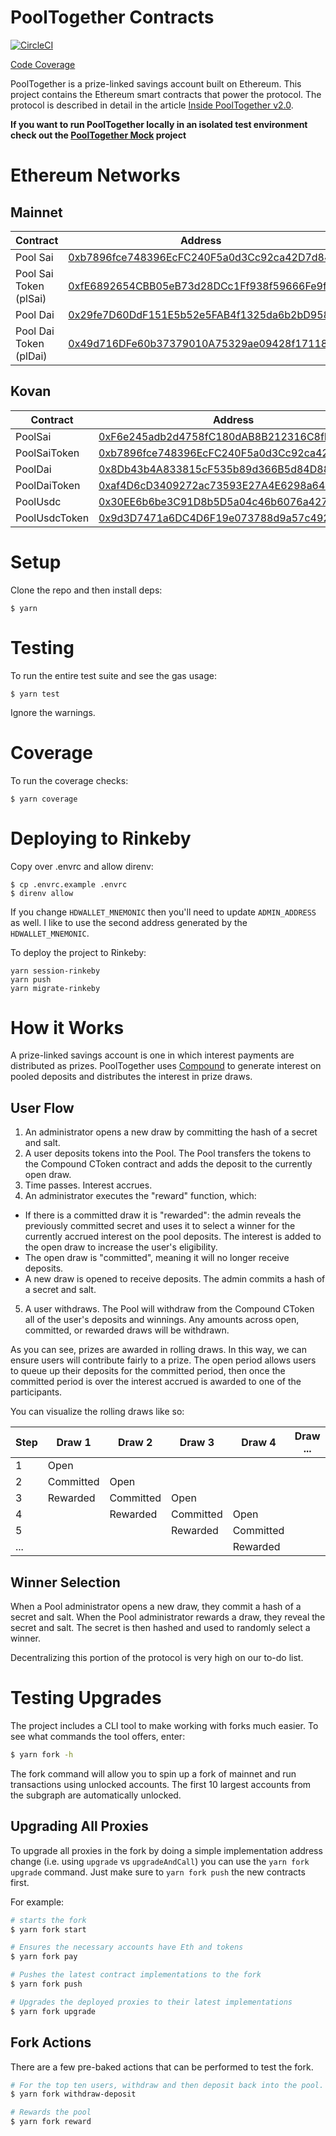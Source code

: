# PoolTogether Contracts

[![CircleCI](https://circleci.com/gh/pooltogether/pooltogether-contracts.svg?style=svg)](https://circleci.com/gh/pooltogether/pooltogether-contracts)

[Code Coverage](https://v2.coverage.pooltogether.us/)

PoolTogether is a prize-linked savings account built on Ethereum. This project contains the Ethereum smart contracts that power the protocol.  The protocol is described in detail in the article [Inside PoolTogether v2.0](https://medium.com/pooltogether/inside-pooltogether-v2-0-e7d0e1b90a08).

**If you want to run PoolTogether locally in an isolated test environment check out the [PoolTogether Mock](https://github.com/pooltogether/pooltogether-contracts-mock) project**

# Ethereum Networks

## Mainnet

| Contract                | Address |
| -------                 | -------- |
| Pool Sai                | [0xb7896fce748396EcFC240F5a0d3Cc92ca42D7d84](https://etherscan.io/address/0xb7896fce748396EcFC240F5a0d3Cc92ca42D7d84) |
| Pool Sai Token (plSai)  | [0xfE6892654CBB05eB73d28DCc1Ff938f59666Fe9f](https://etherscan.io/address/0xfE6892654CBB05eB73d28DCc1Ff938f59666Fe9f) |
| Pool Dai                | [0x29fe7D60DdF151E5b52e5FAB4f1325da6b2bD958](https://etherscan.io/address/0x29fe7D60DdF151E5b52e5FAB4f1325da6b2bD958) |
| Pool Dai Token (plDai)  | [0x49d716DFe60b37379010A75329ae09428f17118d](https://etherscan.io/address/0x49d716DFe60b37379010A75329ae09428f17118d) |

## Kovan

| Contract      | Address  |
| -------       | -------- |
| PoolSai       | [0xF6e245adb2d4758fC180dAB8B212316C8fBA3c02](https://kovan.etherscan.io/address/0xF6e245adb2d4758fC180dAB8B212316C8fBA3c02) |
| PoolSaiToken  | [0xb7896fce748396EcFC240F5a0d3Cc92ca42D7d84](https://kovan.etherscan.io/address/0xb7896fce748396EcFC240F5a0d3Cc92ca42D7d84) |
| PoolDai       | [0x8Db43b4A833815cF535b89d366B5d84D88e43944](https://kovan.etherscan.io/address/0x8Db43b4A833815cF535b89d366B5d84D88e43944) |
| PoolDaiToken  | [0xaf4D6cD3409272ac73593E27A4E6298a649baECf](https://kovan.etherscan.io/address/0xaf4D6cD3409272ac73593E27A4E6298a649baECf) |
| PoolUsdc      | [0x30EE6b6be3C91D8b5D5a04c46b6076a427256436](https://kovan.etherscan.io/address/0x30EE6b6be3C91D8b5D5a04c46b6076a427256436) |
| PoolUsdcToken | [0x9d3D7471a6DC4D6F19e073788d9a57c492f11Bc1](https://kovan.etherscan.io/address/0x9d3D7471a6DC4D6F19e073788d9a57c492f11Bc1) |

# Setup

Clone the repo and then install deps:

```
$ yarn
```

# Testing

To run the entire test suite and see the gas usage:

```
$ yarn test
```

Ignore the warnings.

# Coverage

To run the coverage checks:

```
$ yarn coverage
```

# Deploying to Rinkeby

Copy over .envrc and allow direnv:

```
$ cp .envrc.example .envrc
$ direnv allow
```

If you change `HDWALLET_MNEMONIC` then you'll need to update `ADMIN_ADDRESS` as well.  I like to use the second address generated by the `HDWALLET_MNEMONIC`.

To deploy the project to Rinkeby:

```
yarn session-rinkeby
yarn push
yarn migrate-rinkeby
```

# How it Works

A prize-linked savings account is one in which interest payments are distributed as prizes.  PoolTogether uses [Compound](https://compound.finance) to generate interest on pooled deposits and distributes the interest in prize draws.

## User Flow

1. An administrator opens a new draw by committing the hash of a secret and salt.
2. A user deposits tokens into the Pool.  The Pool transfers the tokens to the Compound CToken contract and adds the deposit to the currently open draw.
3. Time passes.  Interest accrues.
4. An administrator executes the "reward" function, which:
  - If there is a committed draw it is "rewarded": the admin reveals the previously committed secret and uses it to select a winner for the currently accrued interest on the pool deposits.  The interest is added to the open draw to increase the user's eligibility.
  - The open draw is "committed", meaning it will no longer receive deposits.
  - A new draw is opened to receive deposits.  The admin commits a hash of a secret and salt.
5. A user withdraws.  The Pool will withdraw from the Compound CToken all of the user's deposits and winnings.  Any amounts across open, committed, or rewarded draws will be withdrawn.

As you can see, prizes are awarded in rolling draws.  In this way, we can ensure users will contribute fairly to a prize.  The open period allows users to queue up their deposits for the committed period, then once the committed period is over the interest accrued is awarded to one of the participants.

You can visualize the rolling draws like so:

| Step  | Draw 1    | Draw 2    | Draw 3    | Draw 4    |  Draw ... |
| ----- | ------    | ------    | ------    | ------    | --------- |
| 1     | Open      |           |           |           |           |
| 2     | Committed | Open      |           |           |           |
| 3     | Rewarded  | Committed | Open      |           |           |
| 4     |           | Rewarded  | Committed | Open      |           |
| 5     |           |           | Rewarded  | Committed |           |
| ...   |           |           |           | Rewarded  |           |

## Winner Selection

When a Pool administrator opens a new draw, they commit a hash of a secret and salt.  When the Pool administrator rewards a draw, they reveal the secret and salt.  The secret is then hashed and used to randomly select a winner.

Decentralizing this portion of the protocol is very high on our to-do list.

# Testing Upgrades

The project includes a CLI tool to make working with forks much easier.  To see what commands the tool offers, enter:

```sh
$ yarn fork -h
```

The fork command will allow you to spin up a fork of mainnet and run transactions using unlocked accounts.  The first 10 largest accounts from the subgraph are automatically unlocked.

## Upgrading All Proxies

To upgrade all proxies in the fork by doing a simple implementation address change (i.e. using `upgrade` vs `upgradeAndCall`) you can use the `yarn fork upgrade` command.  Just make sure to `yarn fork push` the new contracts first.

For example:

```sh
# starts the fork
$ yarn fork start
```

```sh
# Ensures the necessary accounts have Eth and tokens
$ yarn fork pay
```

```sh
# Pushes the latest contract implementations to the fork
$ yarn fork push
```

```sh
# Upgrades the deployed proxies to their latest implementations
$ yarn fork upgrade
```

## Fork Actions

There are a few pre-baked actions that can be performed to test the fork.

```sh
# For the top ten users, withdraw and then deposit back into the pool.
$ yarn fork withdraw-deposit
```

```sh
# Rewards the pool
$ yarn fork reward
```
